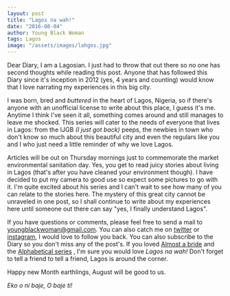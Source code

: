 ```yaml
---
layout: post
title: "Lagos na wah!"
date: "2016-08-04"
author: Young Black Woman
tags: Lagos
image: "/assets/images/lahgos.jpg"
---
```


Dear Diary, I am a Lagosian. I just had to throw that out there so no one has second thoughts while reading this post. Anyone that has followed this Diary since it's inception in 2012 (yes, 4 years and counting) would know that I love narrating my experiences in this big city.

I was born, bred and *buttered* in the heart of Lagos, Nigeria, so if there's anyone with an unofficial license to write about this place, I guess it's me. Anytime I think I've seen it all, something comes around and still manages to leave me shocked. This series will cater to the needs of everyone that lives in Lagos: from the IJGB *(I just got back)* peeps, the newbies in town who don't know so much about this beautiful city and even the regulars like you and I who just need a little reminder of why we love Lagos.

Articles will be out on Thursday mornings just to commemorate the market environmental sanitation day. Yes, you get to read juicy stories about living in Lagos (that's after you have cleaned your environment though). I have decided to put my camera to good use so expect some pictures to go with it. I'm quite excited about his series and I can't wait to see how many of you can relate to the stories here. The mystery of this great city cannot be unraveled in one post, so I shall continue to write about my experiences here until someone out there can say "yes, I finally understand Lagos".

If you have questions or comments, please feel free to send a mail to youngblackwoman@gmail.com. You can also catch me on [twitter](http://twitter.com/yungblackwoman) or [instagram](http://instagram.com/yungblackwoman), I would love to follow you back. You can also subscribe to the Diary so you don't miss any of the post's. If you loved [Almost a bride](http://thediaryofayoungblackwoman.com/2014/11/10/almost-bride-all-episodes.html) and the [Alphabetical series](http://thediaryofayoungblackwoman/2016/04/26/alphabetical-series.html) , I'm sure you would love *Lagos na wah!* Don't forget to tell a friend to tell a friend, Lagos is around the corner.

Happy new Month earthlings, August will be good to us.


*Eko o ni baje, O baje ti!*
